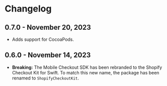 # Changelog

## 0.7.0 - November 20, 2023

- Adds support for CocoaPods.

## 0.6.0 - November 14, 2023

- **Breaking:** The Mobile Checkout SDK has been rebranded to the Shopify Checkout Kit for Swift. To match this new name, the package has been renamed to `ShopifyCheckoutKit`.
